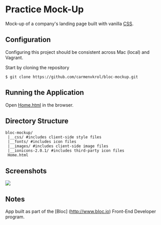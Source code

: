 Practice Mock-Up
=============

Mock-up of a company's landing page built with vanilla [CSS](https://en.wikipedia.org/wiki/Cascading_Style_Sheets). 


Configuration
------------
Configuring this project should be consistent across Mac (local) and Vagrant.  

Start by cloning the repository
```
$ git clone https://github.com/carmenvkrol/bloc-mockup.git
```


Running the Application
------------
Open [Home.html](https://github.com/carmenvkrol/bloc-mockup/blob/master/Home.html) in the browser.


Directory Structure
------------
```
bloc-mockup/
 |__css/ #includes client-side style files
 |__fonts/ #includes icon files
 |__images/ #includes client-side image files
 |__ionicons-2.0.1/ #includes third-party icon files
 Home.html

```

Screenshots
------------
![](https://github.com/carmenvkrol/bloc-mockup/blob/master/bloc-mockup-screenshot.png)


Notes
-----
App built as part of the [Bloc] (http://www.bloc.io) Front-End Developer program.
